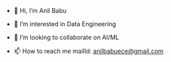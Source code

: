 - 👋 Hi, I’m Anil Babu
- 👀 I’m interested in Data Engineering

- 💞️ I’m looking to collaborate on AI/ML
- 📫 How to reach me mailId: anilbabuece@gmail.com

<!---
Anil-Babu/Anil-Babu is a ✨ special ✨ repository because its `README.md` (this file) appears on your GitHub profile.
You can click the Preview link to take a look at your changes.
--->
